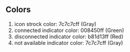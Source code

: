 ## Colors
1. icon strock color: 7c7c7cff (Gray)
2. connected indicator color: 008450ff (Green)
3. disconnected indicator color: b81d13ff (Red)
4. not available indicator color: 7c7c7cff (Gray)
